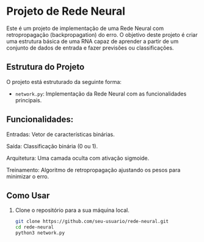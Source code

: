 # Projeto de Rede Neural

Este é um projeto de implementação de uma Rede Neural com retropropagação (backpropagation) do erro. O objetivo deste projeto é criar uma estrutura básica de uma RNA capaz de aprender a partir de um conjunto de dados de entrada e fazer previsões ou classificações.

## Estrutura do Projeto

O projeto está estruturado da seguinte forma:

- `network.py`: Implementação da Rede Neural com as funcionalidades principais.
## Funcionalidades:

Entradas: Vetor de características binárias.

Saída: Classificação binária (0 ou 1).

Arquitetura: Uma camada oculta com ativação sigmoide.

Treinamento: Algoritmo de retropropagação ajustando os pesos para minimizar o erro.
## Como Usar

1. Clone o repositório para a sua máquina local.
   ```bash
   git clone https://github.com/seu-usuario/rede-neural.git
   cd rede-neural
   python3 network.py
  

